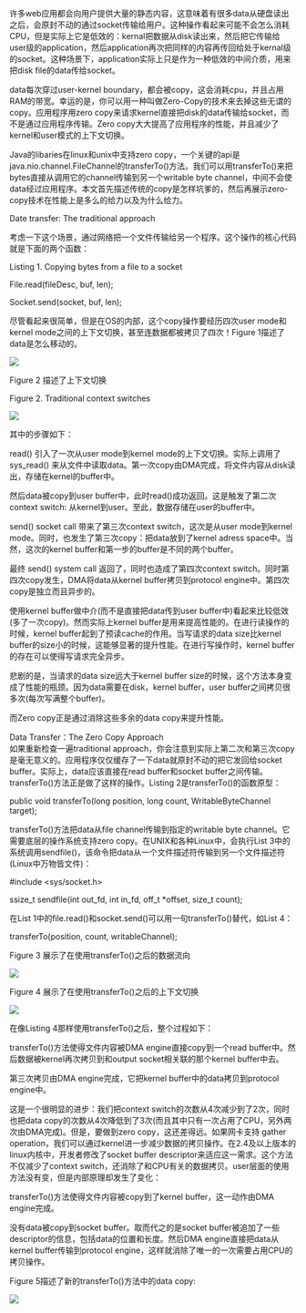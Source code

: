 许多web应用都会向用户提供大量的静态内容，这意味着有很多data从硬盘读出之后，会原封不动的通过socket传输给用户。这种操作看起来可能不会怎么消耗CPU，但是实际上它是低效的：kernal把数据从disk读出来，然后把它传输给user级的application，然后application再次把同样的内容再传回给处于kernal级的socket。这种场景下，application实际上只是作为一种低效的中间介质，用来把disk file的data传给socket。

data每次穿过user-kernel boundary，都会被copy，这会消耗cpu，并且占用RAM的带宽。幸运的是，你可以用一种叫做Zero-Copy的技术来去掉这些无谓的copy。应用程序用zero copy来请求kernel直接把disk的data传输给socket，而不是通过应用程序传输。Zero copy大大提高了应用程序的性能，并且减少了kernel和user模式的上下文切换。

Java的libaries在linux和unix中支持zero copy，一个关键的api是java.nio.channel.FileChannel的transferTo\(\)方法。我们可以用transferTo\(\)来把bytes直接从调用它的channel传输到另一个writable byte channel，中间不会使data经过应用程序。本文首先描述传统的copy是怎样坑爹的，然后再展示zero-copy技术在性能上是多么的给力以及为什么给力。

Date transfer: The traditional approach

考虑一下这个场景，通过网络把一个文件传输给另一个程序。这个操作的核心代码就是下面的两个函数：

Listing 1. Copying bytes from a file to a socket

File.read\(fileDesc, buf, len\);

Socket.send\(socket, buf, len\);

尽管看起来很简单，但是在OS的内部，这个copy操作要经历四次user mode和kernel mode之间的上下文切换，甚至连数据都被拷贝了四次！Figure 1描述了data是怎么移动的。  


![](http://my.csdn.net/uploads/201205/04/1336109768_5736.gif)

Figure 2 描述了上下文切换

Figure 2. Traditional context switches  


![](http://my.csdn.net/uploads/201205/04/1336109780_6186.gif)

其中的步骤如下：

read\(\) 引入了一次从user mode到kernel mode的上下文切换。实际上调用了sys\_read\(\) 来从文件中读取data。第一次copy由DMA完成，将文件内容从disk读出，存储在kernel的buffer中。

然后data被copy到user buffer中，此时read\(\)成功返回。这是触发了第二次context switch: 从kernel到user。至此，数据存储在user的buffer中。

send\(\) socket call 带来了第三次context switch，这次是从user mode到kernel mode。同时，也发生了第三次copy：把data放到了kernel adress space中。当然，这次的kernel buffer和第一步的buffer是不同的两个buffer。

最终 send\(\) system call 返回了，同时也造成了第四次context switch。同时第四次copy发生，DMA将data从kernel buffer拷贝到protocol engine中。第四次copy是独立而且异步的。

使用kernel buffer做中介\(而不是直接把data传到user buffer中\)看起来比较低效\(多了一次copy\)。然而实际上kernel buffer是用来提高性能的。在进行读操作的时候，kernel buffer起到了预读cache的作用。当写请求的data size比kernel buffer的size小的时候，这能够显著的提升性能。在进行写操作时，kernel buffer的存在可以使得写请求完全异步。

悲剧的是，当请求的data size远大于kernel buffer size的时候，这个方法本身变成了性能的瓶颈。因为data需要在disk，kernel buffer，user buffer之间拷贝很多次\(每次写满整个buffer\)。

而Zero copy正是通过消除这些多余的data copy来提升性能。

Data Transfer：The Zero Copy Approach  
如果重新检查一遍traditional approach，你会注意到实际上第二次和第三次copy是毫无意义的。应用程序仅仅缓存了一下data就原封不动的把它发回给socket buffer。实际上，data应该直接在read buffer和socket buffer之间传输。transferTo\(\)方法正是做了这样的操作。Listing 2是transferTo\(\)的函数原型：

public void transferTo\(long position, long count, WritableByteChannel target\);

transferTo\(\)方法把data从file channel传输到指定的writable byte channel。它需要底层的操作系统支持zero copy。在UNIX和各种Linux中，会执行List 3中的系统调用sendfile\(\)，该命令把data从一个文件描述符传输到另一个文件描述符\(Linux中万物皆文件\)：

\#include &lt;sys/socket.h&gt;

ssize\_t sendfile\(int out\_fd, int in\_fd, off\_t \*offset, size\_t count\);

在List 1中的file.read\(\)和socket.send\(\)可以用一句transferTo\(\)替代，如List 4：

transferTo\(position, count, writableChannel\);

Figure 3 展示了在使用transferTo\(\)之后的数据流向  


![](http://my.csdn.net/uploads/201205/04/1336109796_5741.gif)

Figure 4 展示了在使用transferTo\(\)之后的上下文切换  


![](http://my.csdn.net/uploads/201205/04/1336109806_5642.gif)

在像Listing 4那样使用transferTo\(\)之后，整个过程如下：

transferTo\(\)方法使得文件内容被DMA engine直接copy到一个read buffer中。然后数据被kernel再次拷贝到和output socket相关联的那个kernel buffer中去。

第三次拷贝由DMA engine完成，它把kernel buffer中的data拷贝到protocol engine中。

这是一个很明显的进步：我们把context switch的次数从4次减少到了2次，同时也把data copy的次数从4次降低到了3次\(而且其中只有一次占用了CPU，另外两次由DMA完成\)。但是，要做到zero copy，这还差得远。如果网卡支持 gather operation，我们可以通过kernel进一步减少数据的拷贝操作。在2.4及以上版本的linux内核中，开发者修改了socket buffer descriptor来适应这一需求。这个方法不仅减少了context switch，还消除了和CPU有关的数据拷贝。user层面的使用方法没有变，但是内部原理却发生了变化：

transferTo\(\)方法使得文件内容被copy到了kernel buffer，这一动作由DMA engine完成。

没有data被copy到socket buffer。取而代之的是socket buffer被追加了一些descriptor的信息，包括data的位置和长度。然后DMA engine直接把data从kernel buffer传输到protocol engine，这样就消除了唯一的一次需要占用CPU的拷贝操作。

Figure 5描述了新的transferTo\(\)方法中的data copy:  


![](http://my.csdn.net/uploads/201205/04/1336109831_5250.gif)



  



